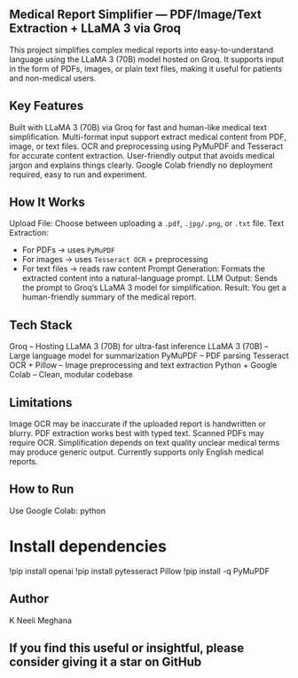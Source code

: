 ## Medical Report Simplifier — PDF/Image/Text Extraction + LLaMA 3 via Groq
This project simplifies complex medical reports into easy-to-understand language using the LLaMA 3 (70B) model hosted on Groq. It supports input in the form of PDFs, images, or plain text files, making it useful for patients and non-medical users.
## Key Features
Built with LLaMA 3 (70B) via Groq for fast and human-like medical text simplification.
Multi-format input support extract medical content from PDF, image, or text files.
OCR and preprocessing using PyMuPDF and Tesseract for accurate content extraction.
User-friendly output that avoids medical jargon and explains things clearly.
Google Colab friendly no deployment required, easy to run and experiment.
## How It Works
Upload File: Choose between uploading a `.pdf`, `.jpg/.png`, or `.txt` file.
Text Extraction:
   - For PDFs → uses `PyMuPDF`
   - For images → uses `Tesseract OCR` + preprocessing
   - For text files → reads raw content
Prompt Generation: Formats the extracted content into a natural-language prompt.
LLM Output: Sends the prompt to Groq’s LLaMA 3 model for simplification.
Result: You get a human-friendly summary of the medical report.
## Tech Stack
Groq – Hosting LLaMA 3 (70B) for ultra-fast inference
LLaMA 3 (70B) – Large language model for summarization
PyMuPDF – PDF parsing
Tesseract OCR + Pillow – Image preprocessing and text extraction
Python + Google Colab – Clean, modular codebase
## Limitations
Image OCR may be inaccurate if the uploaded report is handwritten or blurry.
PDF extraction works best with typed text. Scanned PDFs may require OCR.
Simplification depends on text quality unclear medical terms may produce generic output.
Currently supports only English medical reports.
## How to Run
Use Google Colab:
python
# Install dependencies
!pip install openai
!pip install pytesseract Pillow
!pip install -q PyMuPDF
## Author
K Neeli Meghana
## If you find this useful or insightful, please consider giving it a star on GitHub

